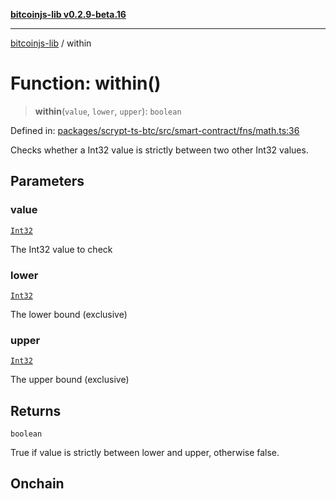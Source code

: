 [**bitcoinjs-lib v0.2.9-beta.16**](../README.md)

***

[bitcoinjs-lib](../README.md) / within

# Function: within()

> **within**(`value`, `lower`, `upper`): `boolean`

Defined in: [packages/scrypt-ts-btc/src/smart-contract/fns/math.ts:36](https://github.com/sCrypt-Inc/scrypt-btc-mono/blob/7d2760b2d3565565fcb011792878d3764e0701be/packages/scrypt-ts-btc/src/smart-contract/fns/math.ts#L36)

Checks whether a Int32 value is strictly between two other Int32 values.

## Parameters

### value

[`Int32`](../type-aliases/Int32.md)

The Int32 value to check

### lower

[`Int32`](../type-aliases/Int32.md)

The lower bound (exclusive)

### upper

[`Int32`](../type-aliases/Int32.md)

The upper bound (exclusive)

## Returns

`boolean`

True if value is strictly between lower and upper, otherwise false.

## Onchain
